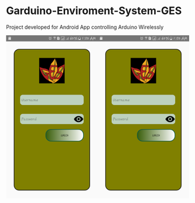 # Garduino-Enviroment-System-GES
Project developed for Android App controlling Arduino Wirelessly

<img src="https://github.com/Syahiddan/Garduino-Enviroment-System-GES/blob/master/GUI%20PSM/login/login.png" width="250"><img src="https://github.com/Syahiddan/Garduino-Enviroment-System-GES/blob/master/GUI%20PSM/login/login.png" width="250">
